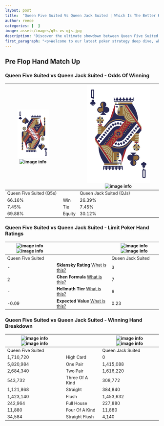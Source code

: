 ```yaml
---
layout: post
title:  "Queen Five Suited Vs Queen Jack Suited | Which Is The Better Hand In Poker? A Complete Guide"
author: reece
categories: [  ]
image: assets/images/q5s-vs-qjs.jpg
description: "Discover the ultimate showdown between Queen Five Suited and Queen Jack Suited in poker! Uncover the odds, strategies, and scenarios where one hand triumphs over the other. Get ready to up your poker game with this thrilling analysis."
first_paragraph: "<p>Welcome to our latest poker strategy deep dive, where we're pitting two distinct hands against each other in a high-stakes showdown: Queen Five Suited vs Queen Jack Suited.</p><p>In the dynamic world of poker, every decision counts, and knowing which hand holds the upper hand is key to your success at the table.</p><p>In this article, we'll dissect these two hands, explore the scenarios where one dominates the other, and equip you with the knowledge to make strategic choices that can tip the odds in your favor.</p><p>Get ready to unravel the intriguing dynamics of these poker hands and elevate your game to new heights.</p>"
---
```




[comment]: # (sp0)

## Pre Flop Hand Match Up

<div class="table hand-ratings" markdown="1"> 



### Queen Five Suited vs Queen Jack Suited - Odds Of Winning


    
| ![image info](assets/images/hand1/Q.png) ![image info](assets/images/hand1/5s.png) |  | ![image info](assets/images/hand2/Q.png) ![image info](assets/images/hand2/js.png) |
| -------- | -------- | -------- |
| Queen Five Suited (Q5s) |  | Queen Jack Suited (QJs) |
| 66.16% | Win | 26.39% |
| 7.45% | Tie | 7.45% |
| 69.88% | Equity | 30.12% |




[comment]: # (sp1)



### Queen Five Suited vs Queen Jack Suited - Limit Poker Hand Ratings


    
| ![image info](https://www.riverpairs.com/assets/images/hand1/Q.png) ![image info](https://www.riverpairs.com/assets/images/hand1/5s.png) |  | ![image info](https://www.riverpairs.com/assets/images/hand2/Q.png) ![image info](https://www.riverpairs.com/assets/images/hand2/js.png) |
| -------- | -------- | -------- |
| Queen Five Suited |  | Queen Jack Suited |
| - | **Sklansky Rating** [What is this?](/sklansky-rating-explained) | 3 |
| 2 | **Chen Formula** [What is this?](/chen-formula-explained) | 7 |
| - | **Hellmuth Tier** [What is this?](/Hellmuth-tier-explained) | 6 |
| -0.09 | **Expected Value** [What is this?](/expected-value-explained) | 0.23 |




[comment]: # (sp2)



### Queen Five Suited vs Queen Jack Suited - Winning Hand Breakdown


    
| ![image info](https://www.riverpairs.com/assets/images/hand1/Q.png) ![image info](https://www.riverpairs.com/assets/images/hand1/5s.png) |  | ![image info](https://www.riverpairs.com/assets/images/hand2/Q.png) ![image info](https://www.riverpairs.com/assets/images/hand2/js.png) |
| -------- | -------- | -------- |
| Queen Five Suited |  | Queen Jack Suited |
| 1,710,720 | High Card | 0 |
| 5,820,984 | One Pair | 1,415,088 |
| 2,684,340 | Two Pair | 1,616,220 |
| 543,732 | Three Of A Kind | 308,772 |
| 1,121,868 | Straight | 384,840 |
| 1,423,140 | Flush | 1,453,632 |
| 242,964 | Full House | 227,880 |
| 11,880 | Four Of A Kind | 11,880 |
| 34,584 | Straight Flush | 4,140 |




[comment]: # (sp3)



</div>

[comment]: # (sp4)



[comment]: # (sp5)

